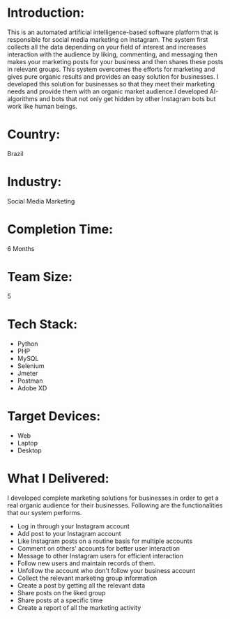 # Introduction:
This is an automated artificial intelligence-based software platform that is responsible for social media marketing on Instagram. The system first collects all the data depending on your field of interest and increases interaction with the audience by liking, commenting, and messaging then makes your marketing posts for your business and then shares these posts in relevant groups.
This system overcomes the efforts for marketing and gives pure organic results and provides an easy solution for businesses.
I developed this solution for businesses so that they meet their marketing needs and provide them with an organic market audience.I developed AI-algorithms and bots that not only get hidden by other Instagram bots but work like human beings.
# Country:
Brazil
# Industry:
Social Media Marketing
# Completion Time:
6 Months
# Team Size:
5
# Tech Stack:
- Python
- PHP
- MySQL
- Selenium
- Jmeter
- Postman
- Adobe XD

# Target Devices:
- Web
- Laptop
- Desktop

# What I Delivered:
I developed complete marketing solutions for businesses in order to get a real organic audience for their businesses. Following are the functionalities that our system performs.
- Log in through your Instagram account
- Add post to your Instagram account
- Like Instagram posts on a routine basis for multiple accounts
- Comment on others' accounts for better user interaction
- Message to other Instagram users for efficient interaction
- Follow new users and maintain records of them.
- Unfollow the account who don't follow your business account
- Collect the relevant marketing group information
- Create a post by getting all the relevant data
- Share posts on the liked group 
- Share posts at a specific time 
- Create a report of all the marketing activity
